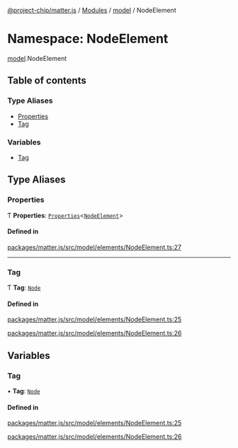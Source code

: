 [@project-chip/matter.js](../README.md) / [Modules](../modules.md) / [model](model.md) / NodeElement

# Namespace: NodeElement

[model](model.md).NodeElement

## Table of contents

### Type Aliases

- [Properties](model.NodeElement.md#properties)
- [Tag](model.NodeElement.md#tag)

### Variables

- [Tag](model.NodeElement.md#tag-1)

## Type Aliases

### Properties

Ƭ **Properties**: [`Properties`](model.BaseElement.md#properties)\<[`NodeElement`](model.md#nodeelement)\>

#### Defined in

[packages/matter.js/src/model/elements/NodeElement.ts:27](https://github.com/project-chip/matter.js/blob/e87b236f/packages/matter.js/src/model/elements/NodeElement.ts#L27)

___

### Tag

Ƭ **Tag**: [`Node`](../enums/model.ElementTag.md#node)

#### Defined in

[packages/matter.js/src/model/elements/NodeElement.ts:25](https://github.com/project-chip/matter.js/blob/e87b236f/packages/matter.js/src/model/elements/NodeElement.ts#L25)

[packages/matter.js/src/model/elements/NodeElement.ts:26](https://github.com/project-chip/matter.js/blob/e87b236f/packages/matter.js/src/model/elements/NodeElement.ts#L26)

## Variables

### Tag

• **Tag**: [`Node`](../enums/model.ElementTag.md#node)

#### Defined in

[packages/matter.js/src/model/elements/NodeElement.ts:25](https://github.com/project-chip/matter.js/blob/e87b236f/packages/matter.js/src/model/elements/NodeElement.ts#L25)

[packages/matter.js/src/model/elements/NodeElement.ts:26](https://github.com/project-chip/matter.js/blob/e87b236f/packages/matter.js/src/model/elements/NodeElement.ts#L26)

